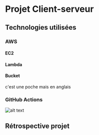 # Projet Client-serveur
## Technologies utilisées

### AWS

#### EC2

#### Lambda


#### Bucket
c'est une poche mais en anglais

### GitHub Actions
![alt text](https://www.google.com/url?sa=i&url=https%3A%2F%2Fwww.coletiv.com%2Fblog%2Fandroid-github-actions-setup%2F&psig=AOvVaw15ReMRNafpHQOCzhTslHuF&ust=1611927612991000&source=images&cd=vfe&ved=0CAIQjRxqFwoTCLj1sMHgvu4CFQAAAAAdAAAAABAD)



## Rétrospective projet
